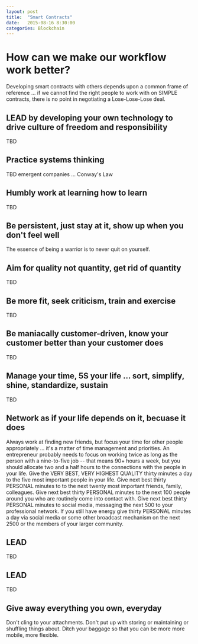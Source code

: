 ```yaml
---
layout: post
title:  "Smart Contracts"
date:   2015-08-16 8:30:00
categories: Blockchain
---
```

# How can we make our workflow work better?
Developing smart contracts with others depends upon a common frame of reference ... if we cannot find the right people to work with on SIMPLE contracts, there is no point in negotiating a Lose-Lose-Lose deal.  

## LEAD by developing your own technology to drive culture of freedom and responsibility
TBD

## Practice systems thinking
TBD emergent companies ... Conway's Law

## Humbly work at learning how to learn
TBD

## Be persistent, just stay at it, show up when you don't feel well
The essence of being a warrior is to never quit on yourself.

## Aim for quality not quantity, get rid of quantity
TBD

## Be more fit, seek criticism, train and exercise
TBD

## Be maniacally customer-driven, know your customer better than your customer does
TBD

## Manage your time, 5S your life ... sort, simplify, shine, standardize, sustain
TBD

## Network as if your life depends on it, becuase it does
Always work at finding new friends, but focus your time for other people appropriately ... it's a matter of time management and priorities.  An entrepreneur probably needs to focus on working twice as long as the person with a nine-to-five job -- that means 90+ hours a week, but you should allocate two and a half hours to the connections with the people in your life.  Give the VERY BEST, VERY HIGHEST QUALITY thirty minutes a day to the five most important people in your life.  Give next best thirty PERSONAL minutes to to the next twenty most important friends, family, colleagues.  Give next best thirty PERSONAL minutes to the next 100 people around you who are routinely come into contact with.  Give next best thirty PERSONAL minutes to social media, messaging the next 500 to your professional network.  If you still have energy give thirty PERSONAL minutes a day via social media or some other broadcast mechanism on the next 2500 or the members of your larger community.

## LEAD
TBD

## LEAD
TBD

## Give away everything you own, everyday
Don't cling to your attachments.  Don't put up with storing or maintaining or shuffling things about. Ditch your baggage so that you can be more more mobile, more flexible.
